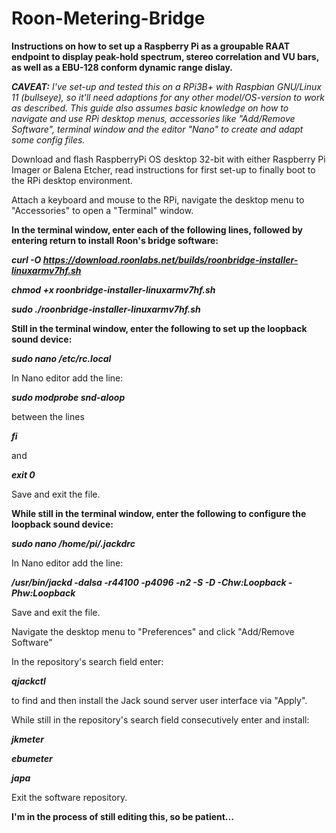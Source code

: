 # Roon-Metering-Bridge
**Instructions on how to set up a Raspberry Pi as a groupable RAAT endpoint to display peak-hold spectrum, stereo correlation and VU bars, as well as a EBU-128 conform dynamic range dislay.**

***CAVEAT:***
*I've set-up and tested this on a RPi3B+ with Raspbian GNU/Linux 11 (bullseye), so it'll need adaptions for any other model/OS-version to work as described.
This guide also assumes basic knowledge on how to navigate and use RPi desktop menus, accessories like "Add/Remove Software", terminal window and the editor "Nano" to create and adapt some config files.*

Download and flash RaspberryPi OS desktop 32-bit with either Raspberry Pi Imager or Balena Etcher, read instructions for first set-up to finally boot to the RPi desktop environment.

Attach a keyboard and mouse to the RPi, navigate the desktop menu to "Accessories" to open a "Terminal" window.

**In the terminal window, enter each of the following lines, followed by entering return to install Roon's bridge software:**

***curl -O https://download.roonlabs.net/builds/roonbridge-installer-linuxarmv7hf.sh***

***chmod +x roonbridge-installer-linuxarmv7hf.sh***

***sudo ./roonbridge-installer-linuxarmv7hf.sh***

**Still in the terminal window, enter the following to set up the loopback sound device:**

***sudo nano /etc/rc.local***

In Nano editor add the line:

***sudo modprobe snd-aloop***

between the lines

***fi***

and 

***exit 0***

Save and exit the file.

**While still in the terminal window, enter the following to configure the loopback sound device:**

***sudo nano /home/pi/.jackdrc***

In Nano editor add the line:

***/usr/bin/jackd -dalsa -r44100 -p4096 -n2 -S -D -Chw:Loopback -Phw:Loopback***

Save and exit the file.

Navigate the desktop menu to "Preferences" and click "Add/Remove Software"

In the repository's search field enter:

***qjackctl***

to find and then install the Jack sound server user interface via "Apply".

While still in the repository's search field consecutively enter and install:

***jkmeter***

***ebumeter***

***japa***

Exit the software repository.


**I'm in the process of still editing this, so be patient...**
